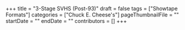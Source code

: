 +++
title = "3-Stage SVHS (Post-93)"
draft = false
tags = ["Showtape Formats"]
categories = ["Chuck E. Cheese's"]
pageThumbnailFile = ""
startDate = ""
endDate = ""
contributors = []
+++
